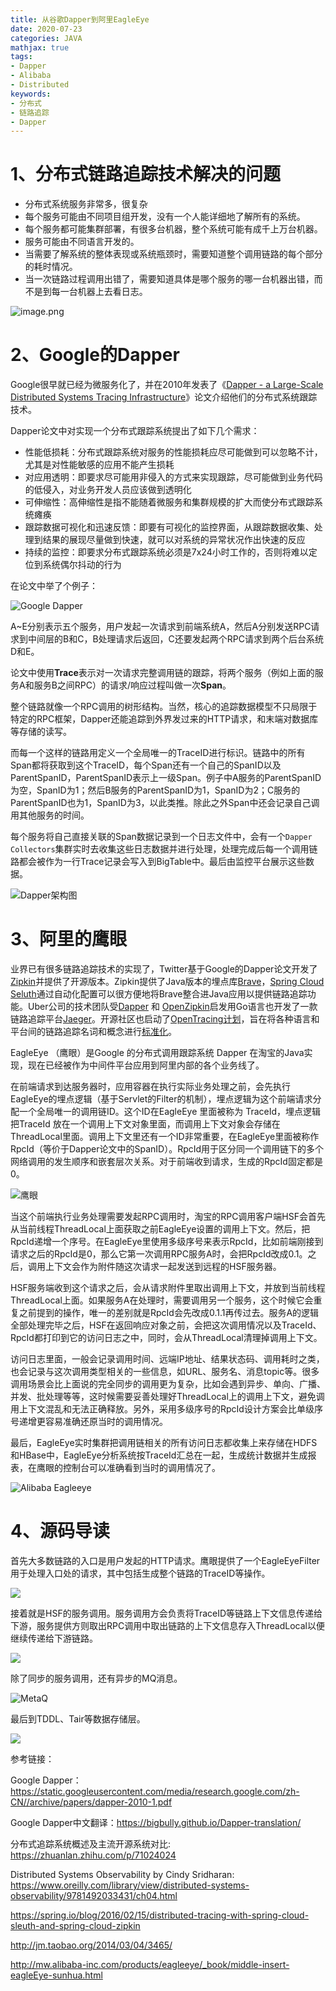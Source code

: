 ```yaml
---
title: 从谷歌Dapper到阿里EagleEye
date: 2020-07-23
categories: JAVA
mathjax: true
tags: 
- Dapper
- Alibaba
- Distributed
keywords:
- 分布式
- 链路追踪
- Dapper
---
```


# 1、分布式链路追踪技术解决的问题

* 分布式系统服务非常多，很复杂
* 每个服务可能由不同项目组开发，没有一个人能详细地了解所有的系统。
* 每个服务都可能集群部署，有很多台机器，整个系统可能有成千上万台机器。
* 服务可能由不同语言开发的。
* 当需要了解系统的整体表现或系统瓶颈时，需要知道整个调用链路的每个部分的耗时情况。
* 当一次链路过程调用出错了，需要知道具体是哪个服务的哪一台机器出错，而不是到每一台机器上去看日志。

![image.png](http://tva1.sinaimg.cn/large/bda5cd74ly1gh03y8q74cj21aq0pykcr.jpg)

# 2、Google的Dapper

Google很早就已经为微服务化了，并在2010年发表了《[Dapper - a Large-Scale Distributed Systems Tracing Infrastructure](https://static.googleusercontent.com/media/research.google.com/zh-CN//archive/papers/dapper-2010-1.pdf)》论文介绍他们的分布式系统跟踪技术。

Dapper论文中对实现一个分布式跟踪系统提出了如下几个需求：

- 性能低损耗：分布式跟踪系统对服务的性能损耗应尽可能做到可以忽略不计，尤其是对性能敏感的应用不能产生损耗
- 对应用透明：即要求尽可能用非侵入的方式来实现跟踪，尽可能做到业务代码的低侵入，对业务开发人员应该做到透明化
- 可伸缩性：高伸缩性是指不能随着微服务和集群规模的扩大而使分布式跟踪系统瘫痪
- 跟踪数据可视化和迅速反馈：即要有可视化的监控界面，从跟踪数据收集、处理到结果的展现尽量做到快速，就可以对系统的异常状况作出快速的反应
- 持续的监控：即要求分布式跟踪系统必须是7x24小时工作的，否则将难以定位到系统偶尔抖动的行为

在论文中举了个例子：

![Google Dapper](http://tva1.sinaimg.cn/large/bda5cd74ly1gh049xp5d1j20cl0auwf1.jpg)

A~E分别表示五个服务，用户发起一次请求到前端系统A，然后A分别发送RPC请求到中间层的B和C，B处理请求后返回，C还要发起两个RPC请求到两个后台系统D和E。

论文中使用**Trace**表示对一次请求完整调用链的跟踪，将两个服务（例如上面的服务A和服务B之间RPC）的请求/响应过程叫做一次**Span**。

整个链路就像一个RPC调用的树形结构。当然，核心的追踪数据模型不只局限于特定的RPC框架，Dapper还能追踪到外界发过来的HTTP请求，和末端对数据库等存储的读写。

而每一个这样的链路用定义一个全局唯一的TraceID进行标识。链路中的所有Span都将获取到这个TraceID，每个Span还有一个自己的SpanID以及ParentSpanID，ParentSpanID表示上一级Span。例子中A服务的ParentSpanID为空，SpanID为1；然后B服务的ParentSpanID为1，SpanID为2；C服务的ParentSpanID也为1，SpanID为3，以此类推。除此之外Span中还会记录自己调用其他服务的时间。

每个服务将自己直接关联的Span数据记录到一个日志文件中，会有一个`Dapper Collectors`集群实时去收集这些日志数据并进行处理，处理完成后每一个调用链路都会被作为一行Trace记录会写入到BigTable中。最后由监控平台展示这些数据。

![Dapper架构图](http://tva1.sinaimg.cn/large/bda5cd74ly1gh059qtux4j20jg0d10uy.jpg)

# 3、阿里的鹰眼

业界已有很多链路追踪技术的实现了，Twitter基于Google的Dapper论文开发了[Zipkin](https://github.com/openzipkin/zipkin)并提供了开源版本。Zipkin提供了Java版本的埋点库[Brave](https://github.com/openzipkin/brave)，[Spring Cloud Seluth](https://github.com/spring-cloud/spring-cloud-sleuth)通过自动化配置可以很方便地将Brave整合进Java应用以提供链路追踪功能。Uber公司的技术团队受[Dapper](https://research.google.com/pubs/pub36356.html) 和 [OpenZipkin](https://zipkin.io/)启发用Go语言也开发了一款链路追踪平台[Jaeger](https://github.com/jaegertracing/jaeger)。开源社区也启动了[OpenTracing计划](https://github.com/opentracing)，旨在将各种语言和平台间的链路追踪名词和概念进行[标准化](https://opentracing.io/specification/)。

EagleEye （鹰眼）是Google 的分布式调用跟踪系统 Dapper 在淘宝的Java实现，现在已经被作为中间件平台应用到阿里内部的各个业务线了。

在前端请求到达服务器时，应用容器在执行实际业务处理之前，会先执行EagleEye的埋点逻辑（基于Servlet的Filter的机制），埋点逻辑为这个前端请求分配一个全局唯一的调用链ID。这个ID在EagleEye 里面被称为 TraceId，埋点逻辑把TraceId 放在一个调用上下文对象里面，而调用上下文对象会存储在ThreadLocal里面。调用上下文里还有一个ID非常重要，在EagleEye里面被称作RpcId（等价于Dapper论文中的SpanID）。RpcId用于区分同一个调用链下的多个网络调用的发生顺序和嵌套层次关系。对于前端收到请求，生成的RpcId固定都是0。

![鹰眼](http://tva1.sinaimg.cn/large/bda5cd74ly1gh0qqmzynnj20fk0c7tan.jpg)

当这个前端执行业务处理需要发起RPC调用时，淘宝的RPC调用客户端HSF会首先从当前线程ThreadLocal上面获取之前EagleEye设置的调用上下文。然后，把RpcId递增一个序号。在EagleEye里使用多级序号来表示RpcId，比如前端刚接到请求之后的RpcId是0，那么它第一次调用RPC服务A时，会把RpcId改成0.1。之后，调用上下文会作为附件随这次请求一起发送到远程的HSF服务器。

HSF服务端收到这个请求之后，会从请求附件里取出调用上下文，并放到当前线程ThreadLocal上面。如果服务A在处理时，需要调用另一个服务，这个时候它会重复之前提到的操作，唯一的差别就是RpcId会先改成0.1.1再传过去。服务A的逻辑全部处理完毕之后，HSF在返回响应对象之前，会把这次调用情况以及TraceId、RpcId都打印到它的访问日志之中，同时，会从ThreadLocal清理掉调用上下文。

访问日志里面，一般会记录调用时间、远端IP地址、结果状态码、调用耗时之类，也会记录与这次调用类型相关的一些信息，如URL、服务名、消息topic等。很多调用场景会比上面说的完全同步的调用更为复杂，比如会遇到异步、单向、广播、并发、批处理等等，这时候需要妥善处理好ThreadLocal上的调用上下文，避免调用上下文混乱和无法正确释放。另外，采用多级序号的RpcId设计方案会比单级序号递增更容易准确还原当时的调用情况。

最后，EagleEye实时集群把调用链相关的所有访问日志都收集上来存储在HDFS和HBase中，EagleEye分析系统按TraceId汇总在一起，生成统计数据并生成报表，在鹰眼的控制台可以准确看到当时的调用情况了。

![Alibaba Eagleeye](http://tva1.sinaimg.cn/large/bda5cd74ly1gh0p1t1ioxj20ez09ajsr.jpg)

# 4、源码导读

首先大多数链路的入口是用户发起的HTTP请求。鹰眼提供了一个EagleEyeFilter用于处理入口处的请求，其中包括生成整个链路的TraceID等操作。

![](http://www.plantuml.com/plantuml/svg/SoWkIImgAStDuSfAB4kiq2jEBIhBIItHSylCAKajigdHrNLDJCz9TQrCXOXmEQJcfG2L0m00)

接着就是HSF的服务调用。服务调用方会负责将TraceID等链路上下文信息传递给下游，服务提供方则取出RPC调用中取出链路的上下文信息存入ThreadLocal以便继续传递给下游链路。

![](http://www.plantuml.com/plantuml/svg/SoWkIImgAStDuKhEpzKhISnFIipNooXEqylCAyjFJYp9pC_JIylCAKajqWiAS7O3isngT7MTSp9JyqeWV1Ar1gSMbQKMGRL2p458kYQcvwIwLgQYc0_HWQa8nII7rBmKe3y0)

除了同步的服务调用，还有异步的MQ消息。

![MetaQ](http://www.plantuml.com/plantuml/svg/SoWkIImgAStDuKhEpzLBpCbCIanAr2lAJyvEBSajr4lEoKpDAz7BoC_FrdFEpoikpKtrJIqkJanFzG0AsTJewlgcbYG6OafvvXOGOMHmQbuADlD0uhGmBAGeCHbXeWDG0kXp0000)

最后到TDDL、Tair等数据存储层。

![](http://www.plantuml.com/plantuml/svg/SoWkIImgAStDuKhEpzKhISnFIipNAqb9oT7BpS_BBCalqajDJCz9JQrCrGi1Yhf2EGesDRgw2cXQ84fTWKfTeOmGiAHdRa4EfWYNGsfU2j1Y0000)



参考链接：

Google Dapper：https://static.googleusercontent.com/media/research.google.com/zh-CN//archive/papers/dapper-2010-1.pdf

Google Dapper中文翻译：https://bigbully.github.io/Dapper-translation/

分布式追踪系统概述及主流开源系统对比: https://zhuanlan.zhihu.com/p/71024024

Distributed Systems Observability by Cindy Sridharan: https://www.oreilly.com/library/view/distributed-systems-observability/9781492033431/ch04.html

https://spring.io/blog/2016/02/15/distributed-tracing-with-spring-cloud-sleuth-and-spring-cloud-zipkin

http://jm.taobao.org/2014/03/04/3465/

http://mw.alibaba-inc.com/products/eagleeye/_book/middle-insert-eagleEye-sunhua.html

